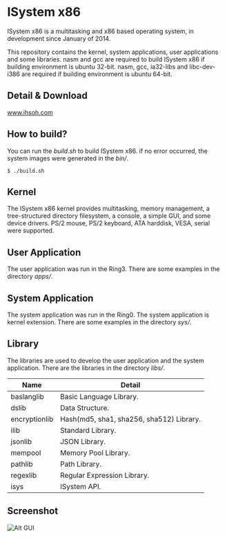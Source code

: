 ISystem x86
===========
ISystem x86 is a multitasking and x86 based operating system, in development since January of 2014.

This repository contains the kernel, system applications, user applications and some libraries. nasm and gcc are required to build ISystem x86 if building environment is ubuntu 32-bit. nasm, gcc, ia32-libs and libc-dev-i386 are required if building environment is ubuntu 64-bit.

## Detail & Download ##
<a href="http://www.ihsoh.com/" target="_blank">www.ihsoh.com</a>

## How to build? ##
You can run the *build.sh* to build ISystem x86. if no error occurred, the system images were generated in the *bin/*.

```
$ ./build.sh
```

## Kernel ##
The ISystem x86 kernel provides multitasking, memory management, a tree-structured directory filesystem, a console, a simple GUI, and some device drivers. PS/2 mouse, PS/2 keyboard, ATA harddisk, VESA, serial were supported.

## User Application ##
The user application was run in the Ring3. There are some examples in the directory *apps/*.

## System Application ##
The system application was run in the Ring0. The system application is kernel extension. There are some examples in the directory *sys/*.

## Library ##
The libraries are used to develop the user application and the system application. There are the libraries in the directory *libs/*.

|Name                |Detail                                   |
|--------------------|-----------------------------------------|
|baslanglib          |Basic Language Library.                  |
|dslib               |Data Structure.                          |
|encryptionlib       |Hash(md5, sha1, sha256, sha512) Library. |
|ilib                |Standard Library.                        |
|jsonlib             |JSON Library.                            |
|mempool             |Memory Pool Library.                     |
|pathlib             |Path Library.                            |
|regexlib            |Regular Expression Library.              |
|isys                |ISystem API.                             |

## Screenshot ##
![Alt GUI](http://ihsoh.github.io/images/screenshot/screenshot_2016-12-21.jpg "GUI")
